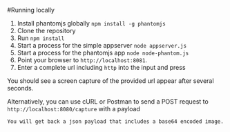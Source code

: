 #Running locally
1. Install phantomjs globally ```npm install -g phantomjs```
2. Clone the repository
3. Run ```npm install```
4. Start a process for the simple appserver ```node appserver.js```
5. Start a process for the phantomjs app ```node node-phantom.js```
6. Point your browser to ```http://localhost:8081```.
7. Enter a complete url including ```http``` into the input and press <enter>

You should see a screen capture of the provided url appear after several seconds.

Alternatively, you can use cURL or Postman to send a POST request to 
```http://localhost:8080/capture```
with a payload
```{"url": "http://google.com"}
You will get back a json payload that includes a base64 encoded image.
